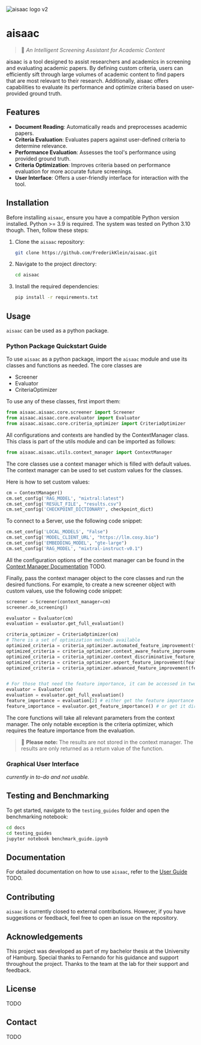 ![aisaac logo v2](https://github.com/FrederikKlein/aisaac/assets/94715827/90a82ee5-9b58-4839-ac48-01d82123eab9)



# aisaac
> **🔮** *An Intelligent Screening Assistant for Academic Content*

aisaac is a tool designed to assist researchers and academics in screening and evaluating academic papers. By defining custom criteria, users can efficiently sift through large volumes of academic content to find papers that are most relevant to their research. Additionally, aisaac offers capabilities to evaluate its performance and optimize criteria based on user-provided ground truth.

## Features
- **Document Reading**: Automatically reads and preprocesses academic papers.
- **Criteria Evaluation**: Evaluates papers against user-defined criteria to determine relevance.
- **Performance Evaluation**: Assesses the tool's performance using provided ground truth.
- **Criteria Optimization**: Improves criteria based on performance evaluation for more accurate future screenings.
- **User Interface**: Offers a user-friendly interface for interaction with the tool.

## Installation

Before installing `aisaac`, ensure you have a compatible Python version installed. Python >= 3.9 is required. The system was tested on Python 3.10 though.
Then, follow these steps:

1. Clone the `aisaac` repository:
   ```bash
   git clone https://github.com/FrederikKlein/aisaac.git
    ```
2. Navigate to the project directory:
    ```bash
    cd aisaac
    ```
3. Install the required dependencies:
   ```bash
   pip install -r requirements.txt
   ```

## Usage
`aisaac` can be used as a python package. 
<!--- 
or through its graphical user interface (GUI) 
--->

### Python Package Quickstart Guide
To use `aisaac` as a python package, import the `aisaac` module and use its classes and functions as needed. 
The core classes are
- Screener
- Evaluator
- CriteriaOptimizer

To use any of these classes, first import them:
```python
from aisaac.aisaac.core.screener import Screener
from aisaac.aisaac.core.evaluator import Evaluator
from aisaac.aisaac.core.criteria_optimizer import CriteriaOptimizer
```

All configurations and contexts are handled by the ContextManager class. This class is part of the utils module and can be imported as follows:
```python
from aisaac.aisaac.utils.context_manager import ContextManager
```

The core classes use a context manager which is filled with default values. The context manager can be used to set custom values for the classes.

Here is how to set custom values:
```python
cm = ContextManager()
cm.set_config('RAG_MODEL', "mixtral:latest")
cm.set_config('RESULT_FILE', "results.csv")
cm.set_config('CHECKPOINT_DICTIONARY', checkpoint_dict)
```

To connect to a Server, use the following code snippet:
```python
cm.set_config('LOCAL_MODELS', "False")
cm.set_config('MODEL_CLIENT_URL', "https://llm.cosy.bio")
cm.set_config('EMBEDDING_MODEL', "gte-large")
cm.set_config('RAG_MODEL', "mixtral-instruct-v0.1")
```
All the configuration options of the context manager can be found in the [Context Manager Documentation](docs/context_manager.md) TODO.

Finally, pass the context manager object to the core classes and run the desired functions. For example, to create a new screener object with custom values, use the following code snippet:
```python
screener = Screener(context_manager=cm)
screener.do_screening()
```

```python
evaluator = Evaluator(cm)
evaluation = evaluator.get_full_evaluation()
```

```python
criteria_optimizer = CriteriaOptimizer(cm)
# There is a set of optimization methods available
optimized_criteria = criteria_optimizer.automated_feature_improvement(feature_importance) # automatic
optimized_criteria = criteria_optimizer.context_aware_feature_improvement(feature_importance) # automatic
optimized_criteria = criteria_optimizer.context_discriminative_feature_improvement(feature_importance) # automatic
optimized_criteria = criteria_optimizer.expert_feature_improvement(feature_importance, annotations(optional)) # human in the loop
optimized_criteria = criteria_optimizer.advanced_feature_improvement(feature_importance, annotations) # human in the loop


# For those that need the feature importance, it can be accessed in two ways
evaluator = Evaluator(cm)
evaluation = evaluator.get_full_evaluation()
feature_importance = evaluation[2] # either get the feature importance from the full evaluation
feature_importance = evaluator.get_feature_importance() # or get it directly
```


The core functions will take all relevant parameters from the context manager. 
The only notable exception is the criteria optimizer, which requires the feature importance from the evaluation.
> 🚨 **Please note:** 
> The results are not stored in the context manager. The results are only returned as a return value of the function.



### Graphical User Interface
_currently in to-do and not usable._
<!---
To use `aisaac` via the graphical user interface, run the following command:
   ```bash
   streamlit run uisaac.py
   ```
--->

## Testing and Benchmarking
To get started, navigate to the `testing_guides` folder and open the benchmarking notebook:
```bash
cd docs
cd testing_guides
jupyter notebook benchmark_guide.ipynb
```

## Documentation
For detailed documentation on how to use `aisaac`, refer to the [User Guide](docs/user_guide.md) TODO.

## Contributing
`aisaac` is currently closed to external contributions. However, if you have suggestions or feedback, feel free to open an issue on the repository.

## Acknowledgements
This project was developed as part of my bachelor thesis at the University of Hamburg.
Special thanks to Fernando for his guidance and support throughout the project.
Thanks to the team at the lab for their support and feedback.

## License
TODO

## Contact
TODO

